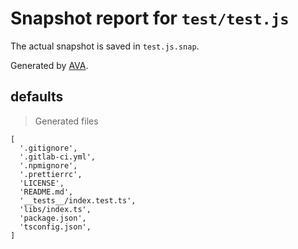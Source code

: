 # Snapshot report for `test/test.js`

The actual snapshot is saved in `test.js.snap`.

Generated by [AVA](https://ava.li).

## defaults

> Generated files

    [
      '.gitignore',
      '.gitlab-ci.yml',
      '.npmignore',
      '.prettierrc',
      'LICENSE',
      'README.md',
      '__tests__/index.test.ts',
      'libs/index.ts',
      'package.json',
      'tsconfig.json',
    ]
